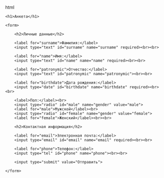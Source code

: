 html

<html lang="ru">
<head>
    <meta charset="UTF-8">
    <meta name="viewport" content="width=device-width, initial-scale=1.0">
    <title>Анкета</title>
</head>
<body>

    <h1>Анкета</h1>

    <form>

        <h2>Личные данные</h2>

        <label for="surname">Фамилия:</label>
        <input type="text" id="surname" name="surname" required><br><br>

        <label for="name">Имя:</label>
        <input type="text" id="name" name="name" required><br><br>

        <label for="patronymic">Отчество:</label>
        <input type="text" id="patronymic" name="patronymic"><br><br>

        <label for="birthdate">Дата рождения:</label>
        <input type="date" id="birthdate" name="birthdate" required><br><br>

        <label>Пол:</label><br>
        <input type="radio" id="male" name="gender" value="male">
        <label for="male">Мужской</label><br>
        <input type="radio" id="female" name="gender" value="female">
        <label for="female">Женский</label><br><br>

        <h2>Контактная информация</h2>

        <label for="email">Электронная почта:</label>
        <input type="email" id="email" name="email" required><br><br>

        <label for="phone">Телефон:</label>
        <input type="tel" id="phone" name="phone"><br><br>

        <input type="submit" value="Отправить">

    </form>

</body>
</html>
